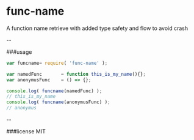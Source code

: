 # func-name

A function name retrieve with added type safety and flow to avoid crash

--

###usage

```javascript
var funcname= require( 'func-name' );

var namedFunc		= function this_is_my_name(){};
var anonymusFunc	= () => {};

console.log( funcname(namedFunc) );
// this_is_my_name
console.log( funcname(anonymusFunc) );
// anonymus
```

--

###license
MIT

